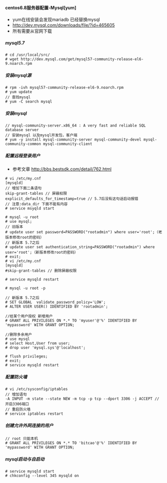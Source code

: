 #### centos6.8服务器配置-Mysql[yum]

- yum在线安装会发现mariadb 已经替换mysql
- http://dev.mysql.com/downloads/file/?id=465605
- 所有需要从官网下载

##### mysql5.7

```
# cd /usr/local/src/
# wget http://dev.mysql.com/get/mysql57-community-release-el6-9.noarch.rpm
```

##### 安装mysql源

```
# rpm -ivh mysql57-community-release-el6-9.noarch.rpm
# yum update
// 查找mysql 
# yum -C search mysql
```

##### 安装mysql

```
// mysql-community-server.x86_64 : A very fast and reliable SQL database server
// 安装mysql 以及mysql开发包，客户端
# yum -y install mysql-community-server mysql-community-devel mysql-community-common mysql-community-client
```


##### 配置远程登录用户
- 参考文章 http://bbs.bestsdk.com/detail/762.html
```
# vi /etc/my.cnf 
[mysqld]
// 增加下面二条语句
skip-grant-tables // 屏蔽权限
explicit_defaults_for_timestamp=true // 5.7后没有这句话启动报错
// 注意:data_dir 下面不能有内容
# service msyqld start

# mysql -u root
# use mysql;
// 旧版本
# update user set password=PASSWORD("rootadmin") where user='root';（老版本修改root的密码）
// 新版本 5.7之后
# update user set authentication_string=PASSWORD("rootadmin") where user='root';（新版本修改root的密码）
# exit;
# vi /etc/my.cnf 
[mysqld]
#skip-grant-tables // 删除屏蔽权限

# service mysqld restart

# mysql -u root -p

// 新版本 5.7之后
# SET GLOBAL  validate_password_policy='LOW';
# ALTER USER USER() IDENTIFIED BY 'rootadmin';

//给某个用户授权 新增用户
# GRANT ALL PRIVILEGES ON *.* TO 'myuser'@'%' IDENTIFIED BY 'mypassword' WITH GRANT OPTION; 

//删除多余用户
# use mysql
# select Host,User from user;
# drop user 'mysql.sys'@'localhost';

# flush privileges;
# exit; 
# service mysqld restart
```

##### 配置防火墙

```
# vi /etc/sysconfig/iptables
// 增加语句
-A INPUT -m state --state NEW -m tcp -p tcp --dport 3306 -j ACCEPT // 开启3306端口
// 重启防火墙
# service iptables restart
```

##### 创建允许外网连接的用户

```
// root 只能本机
# GRANT ALL PRIVILEGES ON *.* TO 'bitcao'@'%' IDENTIFIED BY 'mypassword' WITH GRANT OPTION; 
```

##### mysql启动与自启动

```
# service mysqld start
# chkconfig --level 345 mysqld on
```

